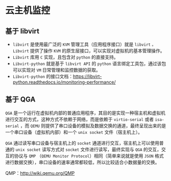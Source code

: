 # 云主机监控

## 基于 libvirt
- `libvirt` 是使用最广泛的 `KVM` 管理工具（应用程序接口）就是 `libvirt` `。Libvirt` 提供了操作 `KVM` 的原生层接口，可以实现对虚拟机的基本管理操作。
- `Libvirt` 库用 `C` 实现，且包含对 `python` 的直接支持。
- `Libvirt-python` 就是基于 `libvirt API` 的 `python` 语言绑定工具包，通过该包可以实现对 `VM` 日常管理和监控数据的获取。
- `Libvirt-python` 的接口文档：https://libvirt-python.readthedocs.io/monitoring-performance/


## 基于 QGA
`QGA` 是一个运行在虚拟机内部的普通应用程序，其目的是实现一种宿主机和虚拟机进行交互的方式，这种方式不依赖于网络，而是依赖于 `virtio-serial` 或者 `isa-serial` ，而 `QEMU` 则提供了串口设备的模拟及数据交换的通道，最终呈现出来的是一个串口设备（虚拟机内部）和一个 `unix socket` 文件（宿主机上）。

 

`QGA` 通过读写串口设备与宿主机上的 `socket` 通道进行交互，宿主机上可以使用普通的 `unix socket` 读写方式对 `socket` 文件进行读写，最终实现与 `QGA` 的交互，交互的协议与 `QMP` （`QEMU Monitor Protocol`）相同（简单来说就是使用 `JSON` 格式进行数据交换），串口设备的速率通常都较低，所以比较适合小数据量的交换。

QMP：http://wiki.qemu.org/QMP